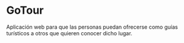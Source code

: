 # GoTour
Aplicación web para que las personas puedan ofrecerse como guías turísticos a otros que quieren conocer dicho lugar.
